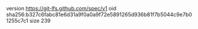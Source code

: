 version https://git-lfs.github.com/spec/v1
oid sha256:b327c6fabc81e6d31a9f0a0a9f72e5891265d936b81f7b5044c9e7b01255c7c1
size 239
